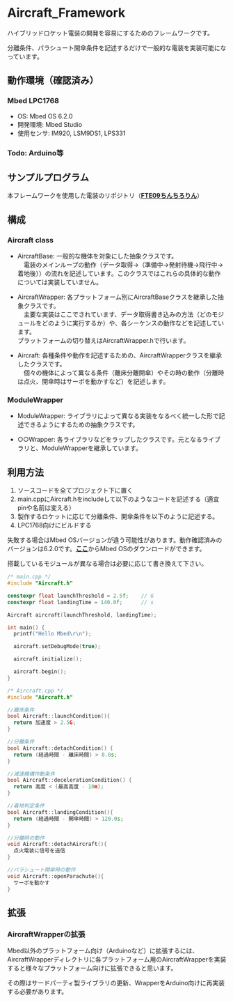 # Aircraft_Framework
ハイブリッドロケット電装の開発を容易にするためのフレームワークです。

分離条件、パラシュート開傘条件を記述するだけで一般的な電装を実装可能になっています。

## 動作環境（確認済み）
### Mbed LPC1768
- OS: Mbed OS 6.2.0
- 開発環境: Mbed Studio
- 使用センサ: IM920, LSM9DS1, LPS331

### Todo: Arduino等

## サンプルプログラム
本フレームワークを使用した電装のリポジトリ（[**FTE09ちんちろりん**](https://github.com/FROM-THE-EARTH/FTE09_chinchirorin)）

## 構成
### Aircraft class

- AircraftBase: 一般的な機体を対象にした抽象クラスです。<br>
　電装のメインループの動作（データ取得→（準備中→発射待機→飛行中→着地後））の流れを記述しています。このクラスではこれらの具体的な動作については実装していません。

- AircraftWrapper: 各プラットフォーム別にAircraftBaseクラスを継承した抽象クラスです。<br>
　主要な実装はここでされています、データ取得書き込みの方法（どのモジュールをどのように実行するか）や、各シーケンスの動作などを記述しています。<br>
プラットフォームの切り替えはAircraftWrapper.hで行います。

- Aircraft: 各種条件や動作を記述するための、AircraftWrapperクラスを継承したクラスです。<br>
　個々の機体によって異なる条件（離床分離開傘）やその時の動作（分離時は点火、開傘時はサーボを動かすなど）を記述します。

### ModuleWrapper
- ModuleWrapper: ライブラリによって異なる実装をなるべく統一した形で記述できるようにするための抽象クラスです。

- ○○Wrapper: 各ライブラリなどをラップしたクラスです。元となるライブラリと、ModuleWrapperを継承しています。

## 利用方法
1. ソースコードを全てプロジェクト下に置く
2. main.cppにAircraft.hをincludeして以下のようなコードを記述する（適宜pinや名前は変える）
3. 製作するロケットに応じて分離条件、開傘条件を以下のように記述する。
4. LPC1768向けにビルドする

失敗する場合はMbed OSバージョンが違う可能性があります。動作確認済みのバージョンは6.2.0です。[**ここ**](https://os.mbed.com/mbed-os/releases/)からMbed OSのダウンロードができます。

搭載しているモジュールが異なる場合は必要に応じて書き換えて下さい。

```C++
/* main.cpp */ 
#include "Aircraft.h"

constexpr float launchThreshold = 2.5f;    // G
constexpr float landingTime = 140.0f;      // s

Aircraft aircraft(launchThreshold, landingTime);

int main() {
  printf("Hello Mbed\r\n");

  aircraft.setDebugMode(true);

  aircraft.initialize();

  aircraft.begin();
}
```


```C++
/* Aircraft.cpp */
#include "Aircraft.h"

//離床条件
bool Aircraft::launchCondition(){
  return 加速度 > 2.5G;
}

//分離条件
bool Aircraft::detachCondition() {
  return (経過時間 - 離床時間) > 8.0s;
}

//減速機構作動条件
bool Aircraft::decelerationCondition() {
  return 高度 < (最高高度 - 10m);
}

//着地判定条件
bool Aircraft::landingCondition(){
  return (経過時間 - 開傘時間) > 120.0s;
}

//分離時の動作
void Aircraft::detachAircraft(){
  点火電装に信号を送信
}

//パラシュート開傘時の動作
void Aircraft::openParachute(){
  サーボを動かす
}
```

## 拡張
### AircraftWrapperの拡張
Mbed以外のプラットフォーム向け（Arduinoなど）に拡張するには、AircraftWrapperディレクトリに各プラットフォーム用のAircraftWrapperを実装すると様々なプラットフォーム向けに拡張できると思います。

その際はサードパーティ製ライブラリの更新、WrapperをArduino向けに再実装する必要があります。


